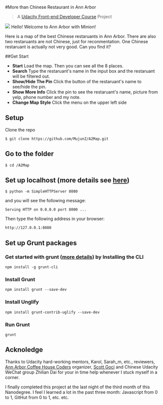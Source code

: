 #More than Chinese Restaurant in Ann Arbor

> A [Udacity Front-end Developer Course](https://www.udacity.com/course/front-end-web-developer-nanodegree--nd001) Project

![](http://icons.iconarchive.com/icons/designbolts/despicable-me-2/48/Minion-Hello-icon.png) Hello! Welcome to Ann Arbor with Minion!

Here is a map of the best Chinese restaruants in Ann Arbor. There are also two restaruants are not Chinese, just for reconmentation. One Chinese restaruant is actually not very good. Can you find it?

##Get Start
- **Start** Load the map. Then you can see all the 8 places.
- **Search** Type the restaruant's name in the input box and the restaruant will be filtered out.
- **Show/Hide The Pin** Click the button of the restaruant's name to see/hide the pin.
- **Show More Info** Click the pin to see the restaruant's name, picture from yelp, phone number and my note.
- **Change Map Style** Click the menu on the upper left side

## Setup
Clone the repo

	$ git clone https://github.com/MujunZ/A2Map.git

## Go to the folder

	$ cd /A2Map

## Set up localhost (more details see [here](http://www.linuxjournal.com/content/tech-tip-really-simple-http-server-python))

	$ python -m SimpleHTTPServer 8080

and you will see the following message:

	Serving HTTP on 0.0.0.0 port 8000 ...

Then type the following address in your browser:

	http://127.0.0.1:8080

## Set up Grunt packages

### Get started with grunt ([more details](http://gruntjs.com/getting-started)) by Installing the CLI

	npm install -g grunt-cli

### Install Grunt

	npm install grunt --save-dev

### Install Unglify

	npm install grunt-contrib-uglify --save-dev

### Run Grunt

	grunt 

## Acknoledge

Thanks to Udacity hard-working mentors, Karol, Sarah_m, etc., reviewers, [Ann Arbor Coffee House Coders](https://www.meetup.com/Ann-Arbor-Coffee-House-Coders) organizer, [Scott Goci](https://github.com/scouttyg) and Chinese Udacity WeChat group Zhilian Dai for your in time help whenever I stuck myself in a corner.

I finally completed this project at the last night of the third month of this Nanodegree. I feel I learned a lot in the past three month: Javascript from 0 to 1, GitHut from 0 to 1, etc. etc.
